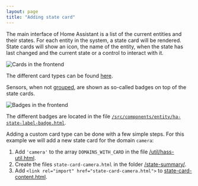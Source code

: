 ```yaml
---
layout: page
title: "Adding state card"
---
```


The main interface of Home Assistant is a list of the current entities and their states. For each entity in the system, a state card will be rendered. State cards will show an icon, the name of the entity, when the state has last changed and the current state or a control to interact with it.

![Cards in the frontend](/images/frontend/frontend-cards1.png)

The different card types can be found [here](https://github.com/home-assistant/home-assistant-polymer/tree/master/src/state-summary).

Sensors, when not [grouped](/components/group/), are shown as so-called badges on top of the state cards.

![Badges in the frontend](/images/frontend/frontend-badges.png)

The different badges are located in the file [`/src/components/entity/ha-state-label-badge.html`](https://github.com/home-assistant/home-assistant-polymer/blob/master/src/components/entity/ha-state-label-badge.html).

Adding a custom card type can be done with a few simple steps. For this example we will add a new state card for the domain `camera`:

 1. Add `'camera'` to the array `DOMAINS_WITH_CARD` in the file [/util/hass-util.html](https://github.com/home-assistant/home-assistant-polymer/blob/master/src/util/hass-util.html#L11).
 2. Create the files `state-card-camera.html` in the folder [/state-summary/](https://github.com/home-assistant/home-assistant-polymer/tree/master/src/state-summary).
 4. Add `<link rel="import" href="state-card-camera.html">` to [state-card-content.html](https://github.com/home-assistant/home-assistant-polymer/blob/master/src/state-summary/state-card-content.html).
